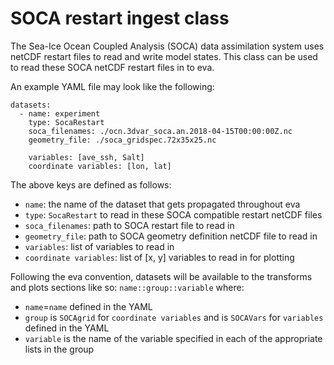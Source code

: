 # SOCA restart ingest class
The Sea-Ice Ocean Coupled Analysis (SOCA) data assimilation system uses netCDF restart files to read and write model states. This class can be used to read these SOCA netCDF restart files in to eva.

An example YAML file may look like the following:
```
datasets:
  - name: experiment
    type: SocaRestart
    soca_filenames: ./ocn.3dvar_soca.an.2018-04-15T00:00:00Z.nc
    geometry_file: ./soca_gridspec.72x35x25.nc

    variables: [ave_ssh, Salt]
    coordinate variables: [lon, lat]
```

The above keys are defined as follows:

- `name`: the name of the dataset that gets propagated throughout eva
- `type`: `SocaRestart` to read in these SOCA compatible restart netCDF files 
- `soca_filenames`: path to SOCA restart file to read in
- `geometry_file`: path to SOCA geometry definition netCDF file to read in
- `variables`: list of variables to read in
- `coordinate variables`: list of [x, y] variables to read in for plotting

Following the eva convention, datasets will be available to the transforms and plots sections like so:
`name::group::variable`
where:
- `name`=`name` defined in the YAML
- `group` is `SOCAgrid` for `coordinate variables` and is `SOCAVars` for `variables` defined in the YAML
- `variable` is the name of the variable specified in each of the appropriate lists in the group
